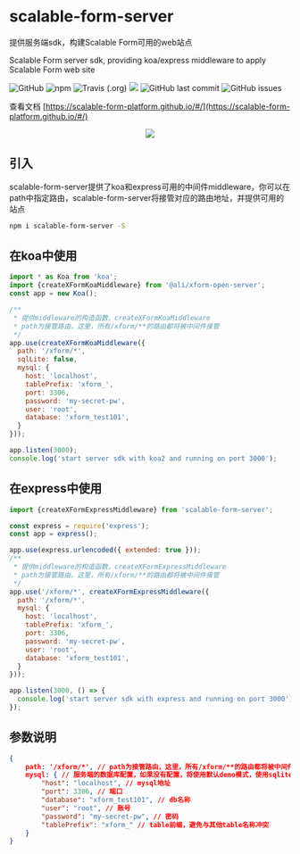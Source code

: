 # scalable-form-server
提供服务端sdk，构建Scalable Form可用的web站点

Scalable Form server sdk, providing koa/express middleware to apply Scalable Form web site

![GitHub](https://img.shields.io/github/license/alibaba/scalable-form-platform?style=flat)
![npm](https://img.shields.io/npm/v/scalable-form-antd?color=blue&style=flat)
![Travis (.org)](https://api.travis-ci.com/alibaba/scalable-form-platform.svg?branch=daily%2F0.0.2)
![](https://img.shields.io/badge/PRs-welcome-brightgreen.svg)
![GitHub last commit](https://img.shields.io/github/last-commit/alibaba/scalable-form-platform?style=flat)
![GitHub issues](https://img.shields.io/github/issues/alibaba/scalable-form-platform)

查看文档 [https://scalable-form-platform.github.io/#/](https://scalable-form-platform.github.io/#/)

<p align="center">
  <a href="https://scalable-form-platform.github.io/" target="_blank">
    <img max-width="1440" src="https://img.alicdn.com/tfs/TB1MnB9z7Y2gK0jSZFgXXc5OFXa-1440-900.png" />
  </a>
</p>

## 引入
scalable-form-server提供了koa和express可用的中间件middleware，你可以在path中指定路由，scalable-form-server将接管对应的路由地址，并提供可用的站点
```bash
npm i scalable-form-server -S
```

## 在koa中使用
```javascript
import * as Koa from 'koa';
import {createXFormKoaMiddleware} from '@ali/xform-open-server';
const app = new Koa();

/**
 * 提供middleware的构造函数，createXFormKoaMiddleware
 * path为接管路由，这里，所有/xform/**的路由都将被中间件接管
 */
app.use(createXFormKoaMiddleware({
  path: '/xform/*',
  sqlLite: false,
  mysql: {
    host: 'localhost',
    tablePrefix: 'xform_',
    port: 3306,
    password: 'my-secret-pw',
    user: 'root',
    database: 'xform_test101',
  }
}));

app.listen(3000);
console.log('start server sdk with koa2 and running on port 3000');
```

## 在express中使用
```javascript
import {createXFormExpressMiddleware} from 'scalable-form-server';

const express = require('express');
const app = express();

app.use(express.urlencoded({ extended: true }));
/**
 * 提供middleware的构造函数，createXFormExpressMiddleware
 * path为接管路由，这里，所有/xform/**的路由都将被中间件接管
 */
app.use('/xform/*', createXFormExpressMiddleware({
  path: '/xform/*',
  mysql: {
    host: 'localhost',
    tablePrefix: 'xform_',
    port: 3306,
    password: 'my-secret-pw',
    user: 'root',
    database: 'xform_test101',
  }
}));

app.listen(3000, () => {
  console.log('start server sdk with express and running on port 3000');
});

```

## 参数说明
```json
{
    path: '/xform/*', // path为接管路由，这里，所有/xform/**的路由都将被中间件接管
    mysql: { // 服务端的数据库配置，如果没有配置，将使用默认demo模式，使用sqlite
        "host": "localhost", // mysql地址
        "port": 3306, // 端口
        "database": "xform_test101", // db名称
        "user": "root", // 账号
        "password": "my-secret-pw", // 密码
        "tablePrefix": "xform_" // table前缀，避免与其他table名称冲突
    }
}
```
